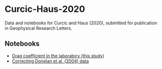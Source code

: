 # Curcic-Haus-2020

Data and notebooks for Curcic and Haus (2020),
submitted for publication in Geophysical Research Letters.

## Notebooks

* [Drag coefficient in the laboratory (this study)](asist-drag-coefficient.ipynb)
* [Correcting Donelan et al. (2004) data](correcting_donelan_etal_2004_data.ipynb)
